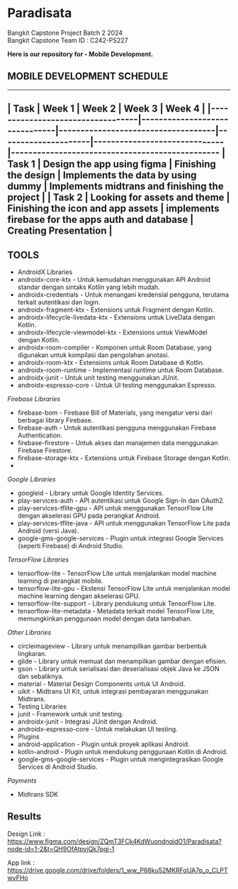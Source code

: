 # Paradisata
Bangkit Capstone Project Batch 2 2024  
Bangkit Capstone Team ID : C242-PS227  

**Here is our repository for - Mobile Development.** 

## MOBILE DEVELOPMENT SCHEDULE
--------------------------------------------------------------------------------------------------------------------------------------------------------------------------------------------------------------
| Task                             | Week 1                        | Week 2                             | Week 3                                             | Week 4                                        |
|----------------------------------|-------------------------------|------------------------------------|---------------------|------------------------------|------------------------------------------------
| **Task 1**                       | Design the app using figma    | Finishing the design               | Implements the data by using dummy                 | Implements midtrans and finishing the project |
| **Task 2**                       | Looking for assets and theme  | Finishing the icon and app assets  | implements firebase for the apps auth and database | Creating Presentation                         |
--------------------------------------------------------------------------------------------------------------------------------------------------------------------------------------------------------------

## TOOLS

- AndroidX Libraries
- androidx-core-ktx - Untuk kemudahan menggunakan API Android standar dengan sintaks Kotlin yang lebih mudah.
- androidx-credentials - Untuk menangani kredensial pengguna, terutama terkait autentikasi dan login.
- androidx-fragment-ktx - Extensions untuk Fragment dengan Kotlin.
- androidx-lifecycle-livedata-ktx - Extensions untuk LiveData dengan Kotlin.
- androidx-lifecycle-viewmodel-ktx - Extensions untuk ViewModel dengan Kotlin.
- androidx-room-compiler - Komponen untuk Room Database, yang digunakan untuk kompilasi dan pengolahan anotasi.
- androidx-room-ktx - Extensions untuk Room Database di Kotlin.
- androidx-room-runtime - Implementasi runtime untuk Room Database.
- androidx-junit - Untuk unit testing menggunakan JUnit.
- androidx-espresso-core - Untuk UI testing menggunakan Espresso.
  
*Firebase Libraries*
- firebase-bom - Firebase Bill of Materials, yang mengatur versi dari berbagai library Firebase.
- firebase-auth - Untuk autentikasi pengguna menggunakan Firebase Authentication.
- firebase-firestore - Untuk akses dan manajemen data menggunakan Firebase Firestore.
- firebase-storage-ktx - Extensions untuk Firebase Storage dengan Kotlin.
-
*Google Libraries*
- googleid - Library untuk Google Identity Services.
- play-services-auth - API autentikasi untuk Google Sign-In dan OAuth2.
- play-services-tflite-gpu - API untuk menggunakan TensorFlow Lite dengan akselerasi GPU pada perangkat Android.
- play-services-tflite-java - API untuk menggunakan TensorFlow Lite pada Android (versi Java).
- google-gms-google-services - Plugin untuk integrasi Google Services (seperti Firebase) di Android Studio.

*TensorFlow Libraries*
- tensorflow-lite - TensorFlow Lite untuk menjalankan model machine learning di perangkat mobile.
- tensorflow-lite-gpu - Ekstensi TensorFlow Lite untuk menjalankan model machine learning dengan akselerasi GPU.
- tensorflow-lite-support - Library pendukung untuk TensorFlow Lite.
- tensorflow-lite-metadata - Metadata terkait model TensorFlow Lite, memungkinkan penggunaan model dengan data tambahan.

*Other Libraries*
- circleimageview - Library untuk menampilkan gambar berbentuk lingkaran.
- glide - Library untuk memuat dan menampilkan gambar dengan efisien.
- gson - Library untuk serialisasi dan deserialisasi objek Java ke JSON dan sebaliknya.
- material - Material Design Components untuk UI Android.
- uikit - Midtrans UI Kit, untuk integrasi pembayaran menggunakan Midtrans.
- Testing Libraries
- junit - Framework untuk unit testing.
- androidx-junit - Integrasi JUnit dengan Android.
- androidx-espresso-core - Untuk melakukan UI testing.
- Plugins
- android-application - Plugin untuk proyek aplikasi Android.
- kotlin-android - Plugin untuk mendukung penggunaan Kotlin di Android.
- google-gms-google-services - Plugin untuk mengintegrasikan Google Services di Android Studio.

*Payments*
- Midtrans SDK

## Results
Design Link : https://www.figma.com/design/ZQmT3FCk4KdWuondnqjdO1/Paradisata?node-id=1-2&t=QH9OfAtpyjQk7pgj-1

App link : https://drive.google.com/drive/folders/1_ww_P68ku52MKRFqUA7p_o_CLPTwyFHo
